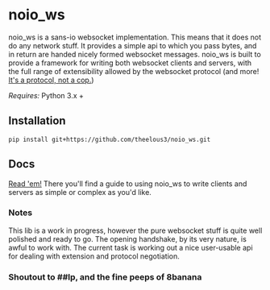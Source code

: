 # noio_ws
noio_ws is a sans-io websocket implementation. This means that it does not do any network stuff. It provides a simple api to which you pass bytes, and in return are handed nicely formed websocket messages. noio_ws is built to provide a framework for writing both websocket clients and servers, with the full range of extensibility allowed by the websocket protocol (and more! [It's a protocol, not a cop.](http://i.imgur.com/mSHi8.jpg))


*Requires:* Python 3.x +

## Installation

`pip install git+https://github.com/theelous3/noio_ws.git`

## Docs
[Read 'em!](http://noio-ws.rtfd.io) There you'll find a guide to using noio_ws to write clients and servers as simple or complex as you'd like.

### Notes
This lib is a work in progress, however the pure websocket stuff is quite well polished and ready to go. The opening handshake, by its very nature, is awful to work with. The current task is working out a nice user-usable api for dealing with extension and protocol negotiation.

### Shoutout to ##lp, and the fine peeps of 8banana
